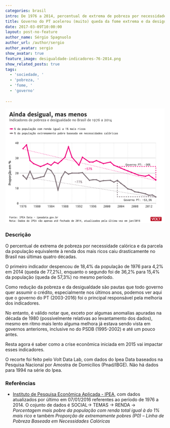 ```yaml
---
categories: brasil
intro: De 1976 a 2014, percentual de extrema de pobreza por necessidade calórica e da população equivalente à renda dos mais ricos caiu drasticamente
title: Governo do PT acelerou (muito) queda da fome extrema e da desigualdade de renda, mas não iniciou trajetória
date: 2017-03-09T10:00:00
layout: post-no-feature
author_name: Sérgio Spagnuolo
author_url: /author/sergio
author_avatar: sergio
show_avatar: true
feature_image: desigualdade-indicadores-76-2014.png
show_related_posts: true
tags:
  - 'sociedade, '
  - 'pobreza, '
  - 'fome, '
  - 'governo'

---
```


![Grafico indicadores de pobres](/graf/desigualdade-indicadores-76-2014.png)

### Descrição

O percentual de extrema de pobreza por necessidade calórica e da parcela da população equivalente à renda dos mais ricos caiu drasticamente no Brasil nas últimas quatro décadas.

O primeiro indicador despencou de 18,4% da população de 1976 para 4,2% em 2014 (queda de 77,2%), enquanto o segundo foi de 36,2% para 15,4% da população (queda de 57,3%) no mesmo período.

Como redução da pobreza e da desigualdade são pautas que todo governo quer assumir o crédito, especialmente nos últimos anos, podemos ver aqui que o governo do PT (2003-2016) foi o principal responsável pela melhoria dos indicadores.

No entanto, é válido notar que, exceto por algumas anomalias apuradas na década de 1980 (possivelmente relativas ao levantamento dos dados), mesmo em ritmo mais lento alguma melhora já estava sendo vista em governos anteriores, inclusive no do PSDB (1995-2002) e até um pouco antes.

Resta agora é saber como a crise econômica iniciada em 2015 vai impactar esses indicadores.

O recorte foi feito pelo Volt Data Lab, com dados do Ipea Data baseados na Pesquisa Nacional por Amostra de Domicílios (Pnad/IBGE). Não há dados para 1994 na série do Ipea.


### Referências

- [Instituto de Pesquisa Econômica Aplicada - IPEA](http://www.ipeadata.gov.br/), com dados atualizados por último em 07/01/2016 referentes ao período de 1976 a 2014. O cojunto de dados é SOCIAL-> TEMAS -> RENDA -> *Porcentagem mais pobre da população com renda total igual à do 1% mais rico* e também *Proporção de extremamente pobres (P0) – Linha de Pobreza Baseada em Necessidades Calóricas*
